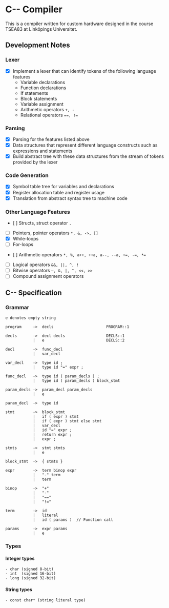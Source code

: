 # C-- Compiler

This is a compiler written for custom hardware designed in the course TSEA83 at Linköpings Universitet.

## Development Notes

### Lexer

- [x] Implement a lexer that can identify tokens of the following language features
    - Variable declarations
    - Function declarations
    - If statements
    - Block statements
    - Variable assignment
    - Arithmetic operators `+, -`
    - Relational operators `==, !=`

### Parsing

- [x] Parsing for the features listed above
- [x] Data structures that represent different language constructs such as expressions and statements
- [x] Build abstract tree with these data structures from the stream of tokens provided by the lexer

### Code Generation

- [x] Symbol table tree for variables and declarations
- [x] Register allocation table and register usage
- [x] Translation from abstract syntax tree to machine code

### Other Language Features

- [ ] Structs, struct operator `.`
- [ ] Pointers, pointer operators `*, &, ->, []`
- [x] While-loops
- [ ] For-loops
- [ ] Arithmetic operators `*, %, a++, ++a, a--, --a, +=, -=, *=`
- [ ] Logical operators `&&, ||, ^, !`
- [ ] Bitwise operators `~, &, |, ^, <<, >>`
- [ ] Compound assignment operators 

## C-- Specification

### Grammar

    e denotes empty string

    program     ->  decls                       PROGRAM::1

    decls       ->  decl decls                  DECLS::1
                |   e                           DECLS::2

    decl        ->  func_decl
                |   var_decl
    
    var_decl    ->  type id ;
                |   type id "=" expr ;

    func_decl   ->  type id ( param_decls ) ;
                |   type id ( param_decls ) block_stmt

    param_decls ->  param_decl param_decls
                |   e

    param_decl  ->  type id

    stmt        ->  block_stmt
                |   if ( expr ) stmt
                |   if ( expr ) stmt else stmt
                |   var_decl 
                |   id "=" expr ;
                |   return expr ;
                |   expr ;
    
    stmts       ->  stmt stmts
                |   e

    block_stmt  ->  { stmts }

    expr        ->  term binop expr
                |   "-" term
                |   term

    binop       ->  "+"
                |   "-"
                |   "=="
                |   "!="

    term        ->  id
                |   literal
                |   id ( params )  // Function call
    
    params      ->  expr params
                |   e



### Types


#### Integer types
    - char (signed 8-bit)
    - int  (signed 16-bit)
    - long (signed 32-bit)

#### String types
    - const char* (string literal type)